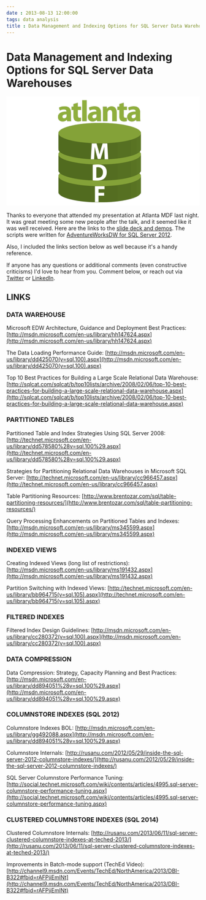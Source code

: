 ```yaml
---
date : 2013-08-13 12:00:00
tags: data analysis
title : Data Management and Indexing Options for SQL Server Data Warehouses
---
```

# Data Management and Indexing Options for SQL Server Data Warehouses

![Atlanta MDF](/assets/img/atlantamdf.jpg)

Thanks to everyone that attended my presentation at Atlanta MDF last night. It was great meeting some new people after the talk, and it seemed like it was well received. Here are the links to the [slide deck and demos](/assets/presentations/data_mgmt_atlantamdf.zip). The scripts were written for [AdventureWorksDW for SQL Server 2012](https://github.com/Microsoft/sql-server-samples/releases/tag/adventureworks).

Also, I included the links section below as well because it's a handy reference.

If anyone has any questions or additional comments (even constructive criticisms) I'd love to hear from you. Comment below, or reach out via [Twitter](http://twitter.com/lanceengland) or [LinkedIn](http://www.linkedin.com/in/lanceengland).

## LINKS

### DATA WAREHOUSE

Microsoft EDW Architecture, Guidance and Deployment Best Practices: [http://msdn.microsoft.com/en-us/library/hh147624.aspx](http://msdn.microsoft.com/en-us/library/hh147624.aspx)

The Data Loading Performance Guide: [http://msdn.microsoft.com/en-us/library/dd425070(v=sql.100).aspx](http://msdn.microsoft.com/en-us/library/dd425070(v=sql.100).aspx)

Top 10 Best Practices for Building a Large Scale Relational Data Warehouse: [http://sqlcat.com/sqlcat/b/top10lists/archive/2008/02/06/top-10-best-practices-for-building-a-large-scale-relational-data-warehouse.aspx](http://sqlcat.com/sqlcat/b/top10lists/archive/2008/02/06/top-10-best-practices-for-building-a-large-scale-relational-data-warehouse.aspx)

### PARTITIONED TABLES  

Partitioned Table and Index Strategies Using SQL Server 2008: [http://technet.microsoft.com/en-us/library/dd578580%28v=sql.100%29.aspx](http://technet.microsoft.com/en-us/library/dd578580%28v=sql.100%29.aspx)

Strategies for Partitioning Relational Data Warehouses in Microsoft SQL Server: [http://technet.microsoft.com/en-us/library/cc966457.aspx](http://technet.microsoft.com/en-us/library/cc966457.aspx)

Table Partitioning Resources: [http://www.brentozar.com/sql/table-partitioning-resources/](http://www.brentozar.com/sql/table-partitioning-resources/)

Query Processing Enhancements on Partitioned Tables and Indexes: [http://msdn.microsoft.com/en-us/library/ms345599.aspx](http://msdn.microsoft.com/en-us/library/ms345599.aspx)

### INDEXED VIEWS

Creating Indexed Views (long list of restrictions): [http://msdn.microsoft.com/en-us/library/ms191432.aspx](http://msdn.microsoft.com/en-us/library/ms191432.aspx)

Partition Switching with Indexed Views: [http://technet.microsoft.com/en-us/library/bb964715(v=sql.105).aspx](http://technet.microsoft.com/en-us/library/bb964715(v=sql.105).aspx)

### FILTERED INDEXES

Filtered Index Design Guidelines: [http://msdn.microsoft.com/en-us/library/cc280372(v=sql.100).aspx](http://msdn.microsoft.com/en-us/library/cc280372(v=sql.100).aspx)

### DATA COMPRESSION

Data Compression: Strategy, Capacity Planning and Best Practices: [http://msdn.microsoft.com/en-us/library/dd894051%28v=sql.100%29.aspx](http://msdn.microsoft.com/en-us/library/dd894051%28v=sql.100%29.aspx)

### COLUMNSTORE INDEXES (SQL 2012)

Columnstore Indexes BOL: [http://msdn.microsoft.com/en-us/library/gg492088.aspx](http://msdn.microsoft.com/en-us/library/dd894051%28v=sql.100%29.aspx)

Columnstore Internals: [http://rusanu.com/2012/05/29/inside-the-sql-server-2012-columnstore-indexes/](http://rusanu.com/2012/05/29/inside-the-sql-server-2012-columnstore-indexes/)

SQL Server Columnstore Performance Tuning: [http://social.technet.microsoft.com/wiki/contents/articles/4995.sql-server-columnstore-performance-tuning.aspx](http://social.technet.microsoft.com/wiki/contents/articles/4995.sql-server-columnstore-performance-tuning.aspx)

### CLUSTERED COLUMNSTORE INDEXES (SQL 2014)

Clustered Columnstore Internals: [http://rusanu.com/2013/06/11/sql-server-clustered-columnstore-indexes-at-teched-2013/](http://rusanu.com/2013/06/11/sql-server-clustered-columnstore-indexes-at-teched-2013/)

Improvements in Batch-mode support (TechEd Video): [http://channel9.msdn.com/Events/TechEd/NorthAmerica/2013/DBI-B322#fbid=rAFPjiEmlNt](http://channel9.msdn.com/Events/TechEd/NorthAmerica/2013/DBI-B322#fbid=rAFPjiEmlNt)
